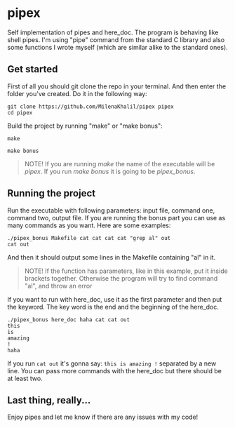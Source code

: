 # pipex

Self implementation of pipes and here_doc. The program is behaving like shell pipes. I'm using "pipe" command from the standard C library
and also some functions I wrote myself (which are similar alike to the standard ones).

## Get started

First of all you should git clone the repo in your terminal. And then enter the folder you've created. Do it in the following way:

```console
git clone https://github.com/MilenaKhalil/pipex pipex
cd pipex
```

Build the project by running "make" or "make bonus":

```console
make
```

```console
make bonus
```
>NOTE! If you are running _make_ the name of the executable will be _pipex_. If you run _make bonus_ it is going to be _pipex_bonus_.

## Running the project

Run the executable with following parameters: input file, command one, command two, output file. If you are running the bonus part you can
use as many commands as you want. Here are some examples:

```console
./pipex_bonus Makefile cat cat cat cat "grep al" out
cat out
```
And then it should output some lines in the Makefile containing "al" in it.
>NOTE! If the function has parameters, like in this example, put it inside brackets together. Otherwise the program will try to find command "al",
>and throw an error

If you want to run with here_doc, use it as the first parameter and then put the keyword. The key word is the end and the beginning of the here_doc.
```console
./pipex_bonus here_doc haha cat cat out
this
is
amazing
!
haha
```
If you run `cat out` it's gonna say:
`
this
is
amazing
!
`
separated by a new line.
You can pass more commands with the here_doc but there should be at least two.
## Last thing, really...
Enjoy pipes and let me know if there are any issues with my code!

